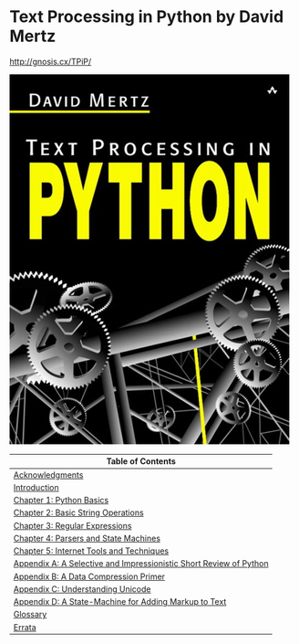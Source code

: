 # Text Processing in Python by David Mertz

http://gnosis.cx/TPiP/

![](./cover.jpg)

| Table of Contents | 
| ------------- |
| [Acknowledgments](./gnosis.cx/TPiP/acknowledgments.txt) | 
| [Introduction](./gnosis.cx/TPiP/intro.txt) | 
| [Chapter 1: Python Basics](./gnosis.cx/TPiP/chap1.txt) | 
| [Chapter 2: Basic String Operations](./gnosis.cx/TPiP/chap2.txt) | 
| [Chapter 3: Regular Expressions](./gnosis.cx/TPiP/chap3.txt) | 
| [Chapter 4: Parsers and State Machines](./gnosis.cx/TPiP/chap4.txt) | 
| [Chapter 5: Internet Tools and Techniques](./gnosis.cx/TPiP/chap5.txt) | 
| [Appendix A: A Selective and Impressionistic Short Review of Python](./gnosis.cx/TPiP/appendix_a.txt) | 
| [Appendix B: A Data Compression Primer](./gnosis.cx/TPiP/appendix_b.txt) | 
| [Appendix C: Understanding Unicode](./gnosis.cx/TPiP/appendix_c.txt) | 
| [Appendix D: A State-Machine for Adding Markup to Text ](./gnosis.cx/TPiP/appendix_d.txt) | 
| [Glossary](./gnosis.cx/TPiP/glossary.txt) | 
| [Errata](./gnosis.cx/TPiP/errata.txt) | 
